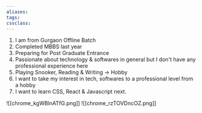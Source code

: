 ```yaml
---
aliases:
tags:
cssclass: 
---
```


1. I am from Gurgaon Offline Batch
2. Completed MBBS last year
3. Preparing for Post Graduate Entrance
4. Passionate about technology & softwares in general but I don't have any professional experience here
5. Playing Snooker, Reading & Writing → Hobby
6. I want to take my interest in tech, softwares to a professional level from a hobby
7. I want to learn CSS, React & Javascript next.

![[chrome_kgWBlnATfG.png]]
![[chrome_rzTOVDncOZ.png]]


